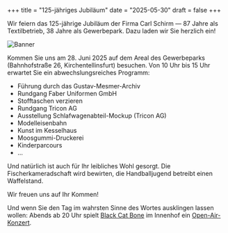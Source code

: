 +++
title = "125-jähriges Jubiläum"
date = "2025-05-30"
draft = false
+++

Wir feiern das 125-jährige Jubiläum der Firma Carl Schirm — 87 Jahre als Textilbetrieb, 38 Jahre als Gewerbepark. Dazu laden wir Sie herzlich ein!

![Banner](/images/aktuelles/flyer_jubilaeum.webp)

Kommen Sie uns am 28. Juni 2025 auf dem Areal des Gewerbeparks (Bahnhofstraße 26, Kirchentellinsfurt) besuchen. Von 10 Uhr bis 15 Uhr erwartet Sie ein abwechslungsreiches Programm:

- Führung durch das Gustav-Mesmer-Archiv
- Rundgang Faber Uniformen GmbH
- Stofftaschen verzieren
- Rundgang Tricon AG
- Ausstellung Schlafwagenabteil-Mockup (Tricon AG)
- Modelleisenbahn
- Kunst im Kesselhaus
- Moosgummi-Druckerei 
- Kinderparcours
- ...

Und natürlich ist auch für Ihr leibliches Wohl gesorgt. Die Fischerkameradschaft wird bewirten, die Handballjugend betreibt einen Waffelstand.

Wir freuen uns auf Ihr Kommen!

Und wenn Sie den Tag im wahrsten Sinne des Wortes ausklingen lassen wollen: Abends ab 20 Uhr spielt [Black Cat Bone](https://www.black-cat-bone.com) im Innenhof ein [Open-Air-Konzert](https://www.carl-schirm.de/aktuelles/openair2025/). 
